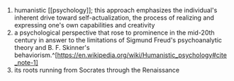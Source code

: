 1. humanistic [[psychology]]; this approach emphasizes the individual's inherent drive toward self-actualization, the process of realizing and expressing one's own capabilities and creativity
2. a psychological perspective that rose to prominence in the mid-20th century in answer to the limitations of Sigmund Freud's psychoanalytic theory and B. F. Skinner's behaviorism.^[https://en.wikipedia.org/wiki/Humanistic_psychology#cite_note-1]
3. its roots running from Socrates through the Renaissance